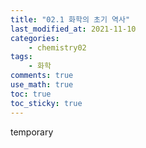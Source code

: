 ```yaml
---
title: "02.1 화학의 초기 역사"
last_modified_at: 2021-11-10
categories:
    - chemistry02
tags:
    - 화학
comments: true
use_math: true
toc: true
toc_sticky: true
---
```


temporary